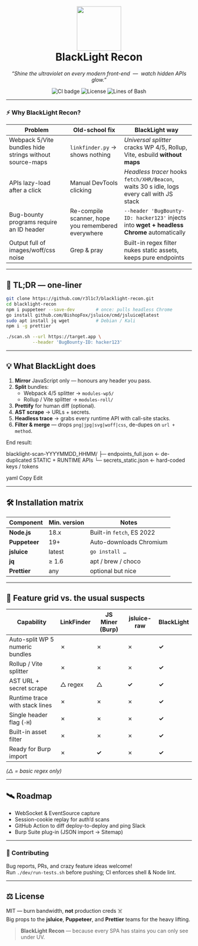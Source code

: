 <!-- =========================  BLACKLIGHT RECON  ========================= -->

<h1 align="center">
  <img src="https://raw.githubusercontent.com/yourhandle/blacklight-recon/main/.assets/logo.svg" width="120"/><br/>
  <strong>BlackLight Recon</strong>
</h1>
<p align="center">
  <em>“Shine the ultraviolet on every modern front-end &nbsp;—&nbsp; watch hidden APIs glow.”</em>
</p>

<p align="center">
  <img alt="CI badge" src="https://img.shields.io/github/actions/workflow/status/r3l1c7/blacklight-recon/ci.yml?style=for-the-badge">
  <img alt="License" src="https://img.shields.io/github/license/r3l1c7/blacklight-recon?style=for-the-badge">
  <img alt="Lines of Bash" src="https://img.shields.io/badge/bash-~250 loc-4EAA25?style=for-the-badge">
</p>

---

### ⚡  Why BlackLight Recon?

| Problem | Old-school fix | **BlackLight** way |
|---------|----------------|--------------------|
| Webpack 5/Vite bundles hide strings without source-maps | `linkfinder.py` → shows nothing | *Universal splitter* cracks WP 4/5, Rollup, Vite, esbuild **without maps** |
| APIs lazy-load after a click | Manual DevTools clicking | *Headless tracer* hooks `fetch/XHR/Beacon`, waits 30 s idle, logs every call with JS stack |
| Bug-bounty programs require an ID header | Re-compile scanner, hope you remembered everywhere | `--header 'BugBounty-ID: hacker123'` injects into **wget + headless Chrome** automatically |
| Output full of images/woff/css noise | Grep & pray | Built-in regex filter nukes static assets, keeps pure endpoints |

---

## 🚀  TL;DR — one-liner

```bash
git clone https://github.com/r3l1c7/blacklight-recon.git
cd blacklight-recon
npm i puppeteer --save-dev        # once: pulls headless Chrome
go install github.com/BishopFox/jsluice/cmd/jsluice@latest
sudo apt install jq wget          # Debian / Kali
npm i -g prettier

./scan.sh --url https://target.app \
          --header 'BugBounty-ID: hacker123'
```
---

## 💡  What BlackLight does

1. **Mirror** JavaScript only — honours any header you pass.  
2. **Split** bundles:  
   * Webpack 4/5 splitter → `modules-wp5/`  
   * Rollup / Vite splitter → `modules-roll/`  
3. **Prettify** for human diff (optional).  
4. **AST scrape** → URLs + secrets.  
5. **Headless trace** → grabs every runtime API with call-site stacks.  
6. **Filter & merge** — drops `png|jpg|svg|woff|css`, de-dupes on `url + method`.  

End result:  

blacklight-scan-YYYYMMDD_HHMM/ ├─ endpoints_full.json ← de-duplicated STATIC + RUNTIME APIs └─ secrets_static.json ← hard-coded keys / tokens

yaml
Copy
Edit

---

## 🛠️  Installation matrix

| Component | Min. version | Notes |
|-----------|--------------|-------|
| **Node.js** | 18.x | Built-in `fetch`, ES 2022 |
| **Puppeteer** | 19+ | Auto-downloads Chromium |
| **jsluice** | latest | `go install …` |
| **jq** | ≥ 1.6 | apt / brew / choco |
| **Prettier** | any | optional but nice |

---

## 👾  Feature grid vs. the usual suspects

| Capability | LinkFinder | JS Miner (Burp) | jsluice-raw | **BlackLight** |
|------------|------------|-----------------|-------------|----------------|
| Auto-split WP 5 numeric bundles | ✗ | ✗ | ✗ | **✓** |
| Rollup / Vite splitter | ✗ | ✗ | ✗ | **✓** |
| AST URL + secret scrape | △ regex | △ | **✓** | **✓** |
| Runtime trace with stack lines | ✗ | ✗ | ✗ | **✓** |
| Single header flag (`-H`) | ✗ | ✗ | ✗ | **✓** |
| Built-in asset filter | ✗ | ✗ | ✗ | **✓** |
| Ready for Burp import | ✗ | **✓** | ✗ | **✓** |

*(△ = basic regex only)*

---

## 🛰️  Roadmap

* WebSocket & EventSource capture  
* Session-cookie replay for auth’d scans  
* GitHub Action to diff deploy-to-deploy and ping Slack  
* Burp Suite plug-in (JSON import → Sitemap)

---

### 🤝  Contributing

Bug reports, PRs, and crazy feature ideas welcome!  
Run `./dev/run-tests.sh` before pushing; CI enforces shell & Node lint.

---

## ⚖️  License

MIT — burn bandwidth, **not** production creds ☠️  
Big props to the **jsluice**, **Puppeteer**, and **Prettier** teams for the heavy lifting.

> **BlackLight Recon** — because every SPA has stains you can only see under UV.
